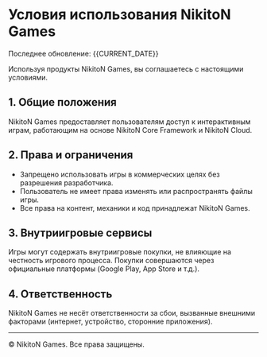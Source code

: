# Условия использования NikitoN Games

Последнее обновление: {{CURRENT_DATE}}

Используя продукты NikitoN Games, вы соглашаетесь с настоящими условиями.

## 1. Общие положения
NikitoN Games предоставляет пользователям доступ к интерактивным играм, работающим на основе NikitoN Core Framework и NikitoN Cloud.

## 2. Права и ограничения
- Запрещено использовать игры в коммерческих целях без разрешения разработчика.
- Пользователь не имеет права изменять или распространять файлы игры.
- Все права на контент, механики и код принадлежат NikitoN Games.

## 3. Внутриигровые сервисы
Игры могут содержать внутриигровые покупки, не влияющие на честность игрового процесса.
Покупки совершаются через официальные платформы (Google Play, App Store и т.д.).

## 4. Ответственность
NikitoN Games не несёт ответственности за сбои, вызванные внешними факторами (интернет, устройство, сторонние приложения).

---

© NikitoN Games. Все права защищены.
